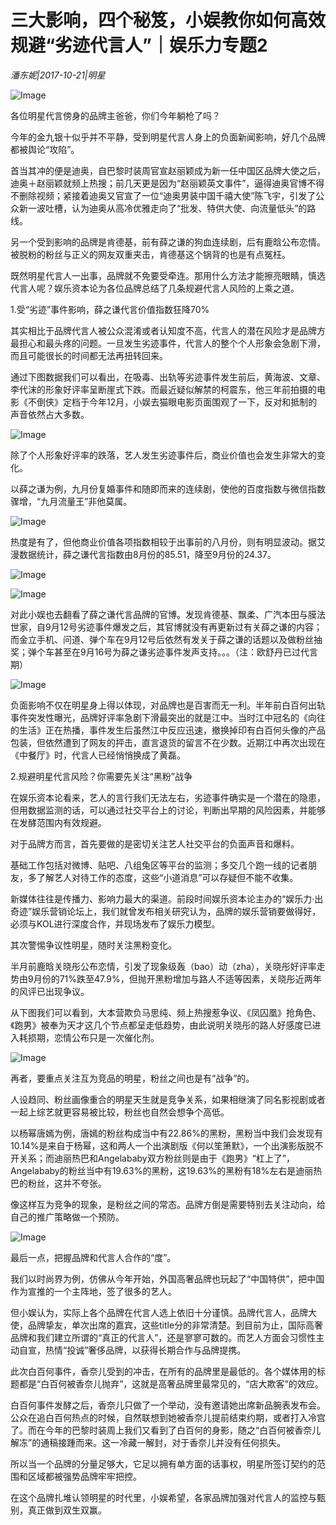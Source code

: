 # 三大影响，四个秘笈，小娱教你如何高效规避“劣迹代言人”｜娱乐力专题2

*潘东妮|2017-10-21|明星*

![Image](http://p9.pstatp.com/large/403500015a8799e25579)

各位明星代言傍身的品牌主爸爸，你们今年躺枪了吗？

今年的金九银十似乎并不平静，受到明星代言人身上的负面新闻影响，好几个品牌都被舆论“攻陷”。

首当其冲的便是迪奥，自巴黎时装周官宣赵丽颖成为新一任中国区品牌大使之后，迪奥＋赵丽颖就频上热搜；前几天更是因为“赵丽颖英文事件”，逼得迪奥官博不得不删除视频；紧接着迪奥又官宣了一位“迪奥男装中国千禧大使”陈飞宇，引发了公众新一波吐槽，认为迪奥从高冷优雅走向了“批发、特供大使、向流量低头”的路线。

另一个受到影响的品牌是肯德基，前有薛之谦的狗血连续剧，后有鹿晗公布恋情。被脱粉的粉丝与正义的网友双重夹击，肯德基这个锅背的也是有点冤枉。

既然明星代言人一出事，品牌就不免要受牵连。那用什么方法才能擦亮眼睛，慎选代言人呢？娱乐资本论为各位品牌总结了几条规避代言人风险的上乘之道。

1.受“劣迹”事件影响，薛之谦代言价值指数狂降70%

其实相比于品牌代言人被公众混淆或者认知度不高，代言人的潜在风险才是品牌方最担心和最头疼的问题。一旦发生劣迹事件，代言人的整个个人形象会急剧下滑，而且可能很长的时间都无法再扭转回来。

通过下图数据我们可以看出，在吸毒、出轨等劣迹事件发生前后，黄海波、文章、李代沫的形象好评率呈断崖式下跌。而最近疑似解禁的柯震东，他三年前拍摄的电影《不倒侠》定档于今年12月，小娱去猫眼电影页面围观了一下，反对和抵制的声音依然占大多数。

![Image](http://p1.pstatp.com/large/403100039c185f079d9f)

除了个人形象好评率的跌落，艺人发生劣迹事件后，商业价值也会发生非常大的变化。

以薛之谦为例，九月份复婚事件和随即而来的连续剧，使他的百度指数与微信指数骤增，“九月流量王”非他莫属。

![Image](http://p3.pstatp.com/large/40320001829458905163)

热度是有了，但他商业价值各项指数相较于出事前的八月份，则有明显波动。据艾漫数据统计，薛之谦代言指数由8月份的85.51，降至9月份的24.37。

![Image](http://p3.pstatp.com/large/402f00040a0bf2ccc95f)

![Image](http://p1.pstatp.com/large/403400016b36c0832505)

对此小娱也去翻看了薛之谦代言品牌的官博。发现肯德基、飘柔、广汽本田与膜法世家，自9月12号劣迹事件爆发之后，其官博就没有再更新过有关薛之谦的内容；而金立手机、问道、弹个车在9月12号后依然有发关于薛之谦的话题以及做粉丝抽奖；弹个车甚至在9月16号为薛之谦劣迹事件发声支持。。。（注：欧舒丹已过代言期）

![Image](http://p9.pstatp.com/large/403000016ada4f67ecbf)

负面影响不仅在明星身上得以体现，对品牌也是百害而无一利。半年前白百何出轨事件突发性曝光，品牌好评率急剧下滑最突出的就是江中。当时江中冠名的《向往的生活》正在热播，事件发生后虽然江中反应迅速，撤换掉印有白百何头像的产品包装，但依然遭到了网友的抨击，直言退货的留言不在少数。近期江中再次出现在《中餐厅》时，代言人已经悄悄换成了黄磊。

2.规避明星代言风险？你需要先关注“黑粉”战争

在娱乐资本论看来，艺人的言行我们无法左右，劣迹事件确实是一个潜在的隐患，但用数据监测的话，可以通过社交平台上的讨论，判断出早期的风险因素，并能够在发酵范围内有效规避。

对于品牌方而言，首先要做的是密切关注艺人社交平台的负面声音和爆料。

基础工作包括对微博、贴吧、八组兔区等平台的监测；多交几个跑一线的记者朋友，多了解艺人对待工作的态度，这些“小道消息”可以存疑但不能不收集。

新媒体往往是传播力、影响力最大的渠道。前段时间娱乐资本论主办的“娱乐力·出奇迹”娱乐营销论坛上，我们就曾发布相关研究认为，品牌的娱乐营销要做得好，必须与KOL进行深度合作，并现场发布了娱乐力模型。

其次警惕争议性明星，随时关注黑粉变化。

半月前鹿晗关晓彤公布恋情，引发了现象级轰（bao）动（zha），关晓彤好评率走势由9月份的71%跌至47.9%，但抛开黑粉增加与路人不适等因素，关晓彤近两年的风评已出现争议。

从下图我们可以看到，大本营欺负马思纯、频上热搜惹争议、《凤囚凰》抢角色、《跑男》被奉为天才这几个节点都呈走低趋势，由此说明关晓彤的路人好感度已进入耗损期，恋情公布只是一次催化剂。

![Image](http://p9.pstatp.com/large/403300017262249cfdc0)

再者，要重点关注互为竞品的明星，粉丝之间也是有“战争”的。

人设趋同、粉丝画像重合的明星天生就是竞争关系，如果相继演了同名影视剧或者一起上综艺就更容易被比较，粉丝也自然会想争个高低。

以杨幂唐嫣为例，唐嫣的粉丝构成当中有22.86%的黑粉，黑粉当中我们会发现有10.14%是来自于杨幂，这和两人一个出演剧版《何以笙箫默》，一个出演影版脱不开关系；而迪丽热巴和Angelababy双方粉丝则是由于《跑男》“杠上了”，Angelababy的粉丝当中有19.63%的黑粉，这19.63%的黑粉有18%左右是迪丽热巴的粉丝，这并不夸张。

像这样互为竞争的现象，是粉丝之间的常态。品牌方倒是需要特别去关注动向，给自己的推广策略做一个预防。

![Image](http://p3.pstatp.com/large/403200018297907e5226)

最后一点，把握品牌和代言人合作的“度”。

我们以时尚界为例，仿佛从今年开始，外国高奢品牌也玩起了“中国特供”，把中国作为宣推的一个主阵地，签了很多的艺人。

但小娱认为，实际上各个品牌在代言人选上依旧十分谨慎。品牌代言人，品牌大使，品牌挚友，单次出席的嘉宾，这些title分的非常清楚。到目前为止，国际高奢品牌和我们建立所谓的“真正的代言人”，还是寥寥可数的。而艺人方面会习惯性主动自宣，热情“投诚”奢侈品牌，以获得长期合作与品牌提携。

此次白百何事件，香奈儿受到的冲击，在所有的品牌里是最低的。各个媒体用的标题都是“白百何被香奈儿抛弃”，这就是高奢品牌里最常见的，“店大欺客”的效应。

白百何事件发酵之后，香奈儿只做了一个举动，没有邀请她出席新品腕表发布会。公众在追白百何热点的时候，自然联想到她被香奈儿提前结束约期，或者打入冷宫了。而在今年的巴黎时装周上我们又看到了白百何的身影，随之“白百何被香奈儿解冻”的通稿接踵而来。这一冷藏一解封，对于香奈儿并没有任何损失。

所以当一个品牌的分量足够大，它足以拥有单方面的话事权，明星所签订契约的范围和区域都被强势品牌牢牢把控。

在这个品牌扎堆认领明星的时代里，小娱希望，各家品牌加强对代言人的监控与甄别，真正做到双生双赢。

